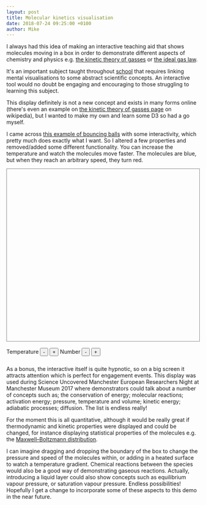 ```yaml
---
layout: post
title: Molecular kinetics visualisation
date: 2018-07-24 09:25:00 +0100
author: Mike
---
```

<script type="text/javascript" src="https://d3js.org/d3.v3.min.js"></script>
<!-- <script src="{{ base.url | prepend: site.url }}/assets/molecule-kinetics/mv.js"></script> -->

I always had this idea of making an interactive teaching aid that shows molecules moving in a box in order to demonstrate different aspects of chemistry and physics e.g. [the kinetic theory of gasses][ktog] or [the ideal gas law][igl]. 

It's an important subject taught throughout [school][school] that requires linking mental visualisations to some abstract scientific concepts. An interactive tool would no doubt be engaging and encouraging to those struggling to learning this subject.

This display definitely is not a new concept and exists in many forms online (there's even an example on [the kinetic theory of gasses page][ktog] on wikipedia), but I wanted to make my own and learn some D3 so had a go myself.

I came across [this example of bouncing balls][atul] with some interactivity, which pretty much does exactly what I want. So I altered a few properties and removed/added some different functionality. You can increase the temperature and watch the molecules move faster. The molecules are blue, but when they reach an arbitrary speed, they turn red. 

<div id="mainDiv" style="width:inherit; height:450px">
    <div id="drawArea" style="width:100%; height:100%; border:1px solid gray">
    </div>
    <br>
      <div id="menuTop">
      Temperature
        <button type="button" onclick="OnSpeedChange('-')" value="-">-</button> 
        <button type="button" onclick="OnSpeedChange('+')" value="+">+</button>
      Number
      <button type="button" onclick="OnNumberOfBallsChanged('-')" value="-">-</button>
      <button type="button" onclick="OnNumberOfBallsChanged('+')" value="+">+</button>
      </div>
    </div>
<br><br><br>

As a bonus, the interactive itself is quite hypnotic, so on a big screen it attracts attention which is perfect for engagement events. This display was used during Science Uncovered Manchester European Researchers Night at Manchester Museum 2017 where demonstrators could talk about a number of concepts such as; the conservation of energy; molecular reactions; activation energy; pressure, temperature and volume; kinetic energy; adiabatic processes; diffusion. The list is endless really!

For the moment this is all quantitative, although it would be really great if  thermodynamic and kinetic properties were displayed and could be changed, for instance displaying statistical properties of the molecules e.g. the [Maxwell–Boltzmann distribution][mbd].

I can imagine dragging and dropping the boundary of the box to change the pressure and speed of the molecules within, or adding in a heated surface to watch a temperature gradient. Chemical reactions between the species would also be a good way of demonstrating gaseous reactions. Actually, introducing a liquid layer could also show concepts such as equilibrium vapour pressure, or saturation vapour pressure. Endless possibilities! Hopefully I get a change to incorporate some of these aspects to this demo in the near future. 

[igl]: https://en.wikipedia.org/wiki/Ideal_gas_law
[school]: http://www.bbc.co.uk/schools/gcsebitesize/science/aqa/heatingandcooling/heatingrev2.shtml
[ktog]: https://en.wikipedia.org/wiki/Kinetic_theory_of_gases
[atul]: http://bl.ocks.org/atul-github/0019158da5d2f8499f7f
[mbd]: https://en.wikipedia.org/wiki/Maxwell%E2%80%93Boltzmann_distribution

<script>
numberOfBalls = 50;
extraBalls = 5;
ballLimit = numberOfBalls*2;
radius = 10;

// Ball object - multiple balls can be created by instantiating new objects
function Ball(svg, x, y, id, color, aoa, weight) {
    this.posX = x; // cx
    this.posY = y; // cy
    this.color = color;
    this.radius = radius; // radius and weight same
    this.jumpSize = 1; // equivalent of speed default to 1
    this.svg = svg; // parent SVG
    this.id = id; // id of ball
    this.aoa = aoa; // initial angle of attack
    this.weight = weight;
    if (!this.aoa)
        this.aoa = Math.PI / 7;
    if (!this.weight)
        this.weight = 10;
    this.radius = this.radius;// + (this.weight * 0.2);
    this.data = [this.id]; // allow us to use d3.enter()
    var thisobj = this; // i like to use thisobj instead of this. this many times not reliable particularly handling evnet
    // **** aoa is used only here -- earlier I was using to next move position.
    // Now aoa and speed together is velocity
    this.vx = Math.random() * (Math.random() < 0.5 ? -1 : 1); // velocity x
    this.vy = Math.random() * (Math.random() < 0.5 ? -1 : 1); // velocity y
    this.initialVx = this.vx;
    this.initialVy = this.vy;
    this.initialPosX = this.posX;
    this.initialPosY = this.posY;
    // when speed changes, go to initial setting
    this.GoToInitialSettings = function (newjumpSize) {
        thisobj.posX = thisobj.initialPosX;
        thisobj.posY = thisobj.initialPosY;
        thisobj.vx = Math.cos(thisobj.aoa) * newjumpSize; // velocity x
        thisobj.vy = Math.sin(thisobj.aoa) * newjumpSize; // velocity y
        thisobj.Draw();
    }
    this.Draw = function () {
        var svg = thisobj.svg;
        var ball = svg.selectAll('#' + thisobj.id)
                    .data(thisobj.data)
                ;
        ball.enter()
            .append("circle")
            .attr({"id" : thisobj.id, 'class' : 'ball', 'r' : thisobj.radius, 'weight' : thisobj.weight})
            .style("fill", thisobj.color)
            ;
        ball
            //.transition()//.duration(50)
            .attr("cx", thisobj.posX)
            .attr("cy", thisobj.posY)
        ;
    }
    this.Move = function () {
        var svg = thisobj.svg;
        //thisobj.posX += Math.cos(thisobj.aoa) * thisobj.jumpSize;
        //thisobj.posY += Math.sin(thisobj.aoa) * thisobj.jumpSize;
        thisobj.posX += thisobj.vx;
        thisobj.posY += thisobj.vy;
        if (parseInt(svg.attr('width')) <= (thisobj.posX + thisobj.radius)) {
            thisobj.posX = parseInt(svg.attr('width')) - thisobj.radius - 1;
            thisobj.aoa = Math.PI - thisobj.aoa;
            thisobj.vx = -thisobj.vx;
        }
        if ( thisobj.posX < thisobj.radius) {
            thisobj.posX = thisobj.radius+1;
            thisobj.aoa = Math.PI - thisobj.aoa;
            thisobj.vx = -thisobj.vx;
        }
        if (parseInt(svg.attr('height')) < (thisobj.posY + thisobj.radius)) {
            thisobj.posY = parseInt(svg.attr('height')) - thisobj.radius - 1;
            thisobj.aoa = 2 * Math.PI - thisobj.aoa;
            thisobj.vy = -thisobj.vy;
        }
        if (thisobj.posY < thisobj.radius) {
            thisobj.posY = thisobj.radius+1;
            thisobj.aoa = 2 * Math.PI - thisobj.aoa;
            thisobj.vy = -thisobj.vy;
        }
        // **** NOT USING AOA except during initilization. Just left this for future reference *****
        if (thisobj.aoa > 2 * Math.PI)
            thisobj.aoa = thisobj.aoa - 2 * Math.PI;
        if (thisobj.aoa < 0)
            thisobj.aoa = 2 * Math.PI + thisobj.aoa;
        // change color if collision is fast
        var tempThresh = 1.5;
        if (Math.abs(thisobj.vx) >= tempThresh || Math.abs(thisobj.vy) >= tempThresh) {
          d3.select("circle#".concat(thisobj.id))
            .style("fill",  "red");  // <== Add these
        } else {
          d3.select("circle#".concat(thisobj.id))
            .style("fill",  "blue");  // <== Add these
        }
        thisobj.Draw();
    }
}
function CheckCollision(ball1, ball2) {
    var absx = Math.abs(parseFloat(ball2.posX) - parseFloat(ball1.posX));
    var absy = Math.abs(parseFloat(ball2.posY) - parseFloat(ball1.posY));
    // find distance between two balls.
    var distance = (absx * absx) + (absy * absy);
    distance = Math.sqrt(distance);
    // check if distance is less than sum of two radius - if yes, collision
    if (distance < (parseFloat(ball1.radius) + parseFloat(ball2.radius))) {
        return true;
    }
    return false;
}
balls = []; // global array representing balls
//courtsey thanks to several internet sites for formulas
//detect collision, find intersecting point and set new speed+direction for each ball based on weight (weight=radius)
function ProcessCollision(ball1, ball2) {
    if (ball2 <= ball1)
        return;
    if (ball1 >= (balls.length-1) || ball2 >= balls.length )
        return;
    ball1 = balls[ball1];
    ball2 = balls[ball2];
    if ( CheckCollision(ball1, ball2) ) {
        // intersection point
        var interx = ((ball1.posX * ball2.radius) + ball2.posX * ball1.radius)
        / (ball1.radius + ball2.radius);
        var intery = ((ball1.posY * ball2.radius) + ball2.posY  * ball1.radius)
        / (ball1.radius + ball2.radius);
        // calculate new velocity of each ball.
        var vx1 = (ball1.vx * (ball1.weight - ball2.weight)
            + (2 * ball2.weight * ball2.vx )) / (ball1.weight + ball2.weight);
        var vy1 = (ball1.vy * (ball1.weight - ball2.weight)
            + (2 * ball2.weight * ball2.vy)) / (ball1.weight + ball2.weight);
        var vx2 = (ball2.vx * (ball2.weight - ball1.weight)
            + (2 * ball1.weight * ball1.vx)) / (ball1.weight + ball2.weight);
        var vy2 = (ball2.vy * (ball2.weight - ball1.weight)
            + (2 * ball1.weight * ball1.vy)) / (ball1.weight + ball2.weight);
        //set velocities for both balls
        ball1.vx = vx1;
        ball1.vy = vy1;
        ball2.vx = vx2;
        ball2.vy = vy2;
        //ensure one ball is not inside others. distant apart till not colliding
        while (CheckCollision(ball1, ball2)) {
            ball1.posX += ball1.vx;
            ball1.posY += ball1.vy;
            ball2.posX += ball2.vx;
            ball2.posY += ball2.vy;
        }
        ball1.Draw();
        ball2.Draw();
    }
}
function Initialize(containerId) {
    height = document.getElementById(containerId).clientHeight;
    width = document.getElementById(containerId).clientWidth;
    gContainerId = containerId;
    gCanvasId = containerId + '_canvas';
    gTopGroupId = containerId + '_topGroup';
    var svg = d3.select("#" + containerId).append("svg")
        .attr("id", gCanvasId)
        .attr("width", width)
        .attr("height", height)
        .append("g")
        .attr("id", gTopGroupId)
        .attr("x", 0)
        .attr("y", 0)
        .attr("width", width)
        .attr("height", height)
        .style("fill", "none")
    //.attr("transform", "translate(" + 1 + "," + 1 + ")")
    ;
    for (var i = 0; i < numberOfBalls; ++i) {
        balls.push(new Ball(svg, width/2, height/2, 'n'+(i+1).toString(), "blue", Math.PI / (i+1), (i%2)==0?5 : (5+i)));
    }
    for (var i = 0; i < balls.length; ++i) {
        balls[i].Draw();
    }
    return svg;
}
var startStopFlag = null;
function StartStopGame() {
    if (startStopFlag == null) {
        d3.timer(function () {
            for (var i = 0; i < balls.length; ++i) {
                var r = balls[i].Move();
                for (var j = i + 1; j < balls.length; ++j) {
                    ProcessCollision(i, j);
                }
            }
            if (startStopFlag == null)
                return true;
            else
                return false;
        }, 500);
        startStopFlag = 1;
    }
    else {
        startStopFlag = null;
    }
}
// I always like to handle ESC key
d3.select('body')
        .on('keydown', function () {
            if (balls.length == 0)
                return;
            console.log(d3.event);
            if (d3.event.keyCode == 27) { // if ESC key - toggle start stop
                StartStopGame();
            }
        });
function OnSpeedChange(val) {
  var vxBar = [];
  var vyBar = [];
  speedLim = 0.2 * balls.length;
  balls.forEach( function (b) {
    vxBar.push(Math.abs(b.vx));
    vyBar.push(Math.abs(b.vy));
  });
  var vxMax = Math.max.apply(Math, vxBar);
  var vyMax = Math.max.apply(Math, vyBar);
  console.log("vxMax: ", vxMax);
  console.log("vyMax: ", vyMax);
  if (val == "+"  && (vxMax > speedLim || vyMax> speedLim)){
    console.log("Above speed limit");
  } else if (val == "+" ){
    for (var i = 0; i < balls.length; ++i) {
          balls[i].vx *= 2;
          balls[i].vy *= 2;
    }
  } else {
    for (var i = 0; i < balls.length; ++i) {
          balls[i].vx /= 2;
          balls[i].vy /= 2;
    }
  }
}
function OnNumberOfBallsChanged(val) {
    if (val == "+"){
      if (balls.length < ballLimit){
        var newBalls = [];
        for (var i = balls.length; i < balls.length + extraBalls; ++i) {
          newBalls.push(new Ball(svg,
                                 width/2,
                                 height/2,
                                 'n'+(i+1).toString(),
                                 "blue",
                                 Math.PI / (i+1),
                                 1
                                 // (i%2)==0?5 : (5+i)
                                 )
          );
        }
        balls = balls.concat(newBalls);
      } else {
        console.log("balls.length >= ".concat(ballLimit.toString()));
        return;
      }
    } else if (val == "-"){
      for (var i = balls.length; i > balls.length - extraBalls; --i) {
        d3.selectAll("circle#n"+(i).toString()).remove();
      }
      balls.splice(balls.length - extraBalls, extraBalls);
    } else {
      console.log("Incorrect 'val' passed to OnNumberOfBallsChanged");
      return;
    }
  console.log("Number of Balls: ", balls.length);
}

var svg = Initialize('drawArea');
StartStopGame();
</script>